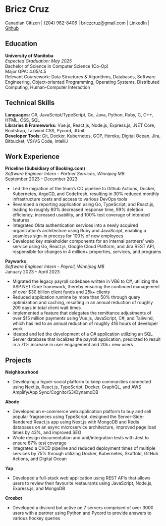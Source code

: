 # Bricz Cruz

Canadian Citizen | (204) 962-8406 | briczcruz@gmail.com | [LinkedIn](https://linkedin.com/in/bricz) | [Github](https://github.com/br-cz)

## Education

**University of Manitoba**  
_Expected Graduation: May 2025_  
Bachelor of Science in Computer Science (Co-Op)  
Major GPA: 4.05/4.5  
Relevant Coursework: Data Structures & Algorithms, Databases, Software Engineering, Object-oriented Programming, Operating Systems, Distributed Computing, Human-Computer Interaction

## Technical Skills

**Languages:** C#, JavaScript/TypeScript, Go, Java, Python, Ruby, C, C++, HTML, CSS, SQL  
**Libraries & Frameworks:** Vue.js, React.js, Node.js, Express.js, .NET Core, Bootstrap, Tailwind CSS, Pycord, JUnit  
**Developer Tools:** Git, Docker, Kubernetes, GCP, Heroku, Digital Ocean, Jira, Bitbucket, VS/VS Code, IntelliJ

## Work Experience

**Priceline (Subsidiary of Booking.com)**  
_Software Engineer Intern - Partner Services, Winnipeg MB_  
September 2023 – December 2023

- Led the migration of the team’s CD pipeline to Github Actions, Docker, Kubernetes, ArgoCD, and Codefresh, resulting in 30% reduced monthly infrastructure costs and access to various DevOps tools
- Revamped a reporting application using Go, TypeScript, and React.js, leading to roughly 80% decreased response time, 99% deletion efficiency, increased usability, and 100% test coverage of intended features
- Integrated Okta authentication services into a newly acquired organization’s architecture using Ruby and JavaScript, enabling a seamless sign-in process for 100% of new employees
- Developed key stakeholder components for an internal partners’ web service using Go, React.js, Google Cloud Platform, and Jira REST API, responsible for changes in 4 million+ properties, services, and programs

**Payworks**  
_Software Engineer Intern - Payroll, Winnipeg MB_  
January 2023 – April 2023

- Migrated the legacy payroll codebase written in VB6 to C#, utilizing the ASP.NET Core framework, thereby ensuring the continued management of over $30 billion client funds and 25k+ clients
- Reduced application runtime by more than 50% through query optimization and caching, resulting in an annual reduction of roughly 209 days in total client wait times
- Implemented a feature that delegates the remittance adjustments of over $15 million payments using Vue.js, JavaScript, C#, and Tailwind, which has led to an annual reduction of roughly 416 hours of developer work
- Ideated and led the development of a C# application utilizing an SQL Server database that localizes the payroll application, predicted to result in a 71% increase in user engagement and 20k+ new users

## Projects

**Neighbourhood**

- Developing a hyper-social platform to keep communities connected using Next.js, React.js, TypeScript, Docker, GraphQL, and AWS Amplify/App Sync/Cognito/S3/DynamoDB

**Abode**

- Developed an e-commerce web application platform to buy and sell popular fragrances using TypeScript, designed the Server-Side-Rendered React.js app using Next.js with MongoDB and Redis databases on an async microservice architecture, improved page load times by 43%, and improved SEO
- Wrote design documentation and unit/integration tests with Jest to ensure 87% test coverage
- Integrated a CI/CD pipeline and reduced deployment times of multiple services by 75% through utilizing Docker, Kubernetes, Skaffold, GitHub Actions, and Digital Ocean

**Yap**

- Developed a full-stack web application using REST APIs that allows users to review their favourite restaurants using JavaScript, Node.js, Express.js, and MongoDB

**Crosbot**

- Developed a discord bot active on 7 servers comprised of over 3000 users with a partner using Python and Pycord to provide answers to various hockey queries
